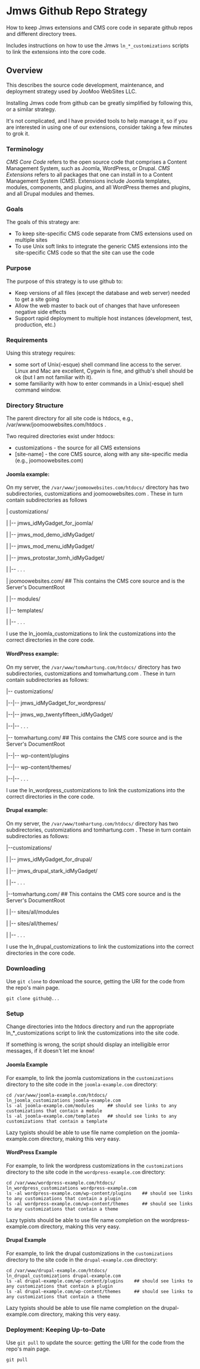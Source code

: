 
# Jmws Github Repo Strategy
How to keep Jmws extensions and CMS core code in separate github repos and different directory trees.

Includes instructions on how to use the Jmws `ln_*_customizations` scripts to link the extensions into the core code.

## Overview
This describes the source code development, maintenance, and deployment strategy used by JooMoo WebSites LLC.

Installing Jmws code from github can be greatly simplified by following this, or a similar strategy.

It's not complicated, and I have provided tools to help manage it, so if you are interested in using one of our extensions, consider taking a few minutes to grok it.

### Terminology
*CMS Core Code* refers to the open source code that comprises a Content Management System, such as Joomla, WordPress, or Drupal.
*CMS Extensions* refers to all packages that one can install in to a Content Management System (CMS).  Extensions include Joomla templates, modules, components, and plugins, and all WordPress themes and plugins, and all Drupal modules and themes.

### Goals
The goals of this strategy are:
* To keep site-specific CMS code separate from CMS extensions used on multiple sites
* To use Unix soft links to integrate the generic CMS extensions into the site-specific CMS code so that the site can use the code

### Purpose
The purpose of this strategy is to use github to:
* Keep versions of all files (except the database and web server) needed to get a site going
* Allow the web master to back out of changes that have unforeseen negative side effects
* Support rapid deployment to multiple host instances (development, test, production, etc.)

### Requirements
Using this strategy requires:
* some sort of Unix(-esque) shell command line access to the server.  Linux and Mac are excellent, Cygwin is fine, and github's shell should be ok (but I am not familiar with it).
* some familiarity with how to enter commands in a Unix(-esque) shell command window.

### Directory Structure
The parent directory for all site code is htdocs, e.g., /var/www/joomoowebsites.com/htdocs .

Two required directories exist under htdocs:
* customizations - the source for all CMS extensions
* [site-name] - the core CMS source, along with any site-specific media (e.g., joomoowebsites.com)

#### Joomla example:
On my server, the `/var/www/joomoowebsites.com/htdocs/` directory has two subdirectories, customizations and joomoowebsites.com .  These in turn contain subdirectories as follows

| customizations/

| |-- jmws_idMyGadget_for_joomla/

| |-- jmws_mod_demo_idMyGadget/

| |-- jmws_mod_menu_idMyGadget/

| |-- jmws_protostar_tomh_idMyGadget/

| |-- . . .

| joomoowebsites.com/   ## This contains the CMS core source and is the Server's DocumentRoot

| |-- modules/

| |-- templates/

| |-- . . .

I use the ln_joomla_customizations to link the customizations into the correct directories in the core code.

#### WordPress example:
On my server, the `/var/www/tomwhartung.com/htdocs/` directory has two subdirectories, customizations and tomwhartung.com .  These in turn contain subdirectories as follows:

|-- customizations/

|--|-- jmws_idMyGadget_for_wordpress/

|--|-- jmws_wp_twentyfifteen_idMyGadget/

|--|-- . . .

|-- tomwhartung.com/   ## This contains the CMS core source and is the Server's DocumentRoot

|--|-- wp-content/plugins

|--|-- wp-content/themes/

|--|-- . . .

I use the ln_wordpress_customizations to link the customizations into the correct directories in the core code.

#### Drupal example:
On my server, the `/var/www/tomhartung.com/htdocs/` directory has two subdirectories, customizations and tomhartung.com .  These in turn contain subdirectories as follows:

|--customizations/

| |-- jmws_idMyGadget_for_drupal/

| |-- jmws_drupal_stark_idMyGadget/

| |-- . . .

|--tomwhartung.com/   ## This contains the CMS core source and is the Server's DocumentRoot

| |-- sites/all/modules

| |-- sites/all/themes/

| |-- . . .

I use the ln_drupal_customizations to link the customizations into the correct directories in the core code.

### Downloading
Use `git clone` to download the source, getting the URI for the code from the repo's main page.
``` 
git clone github@...
``` 

### Setup
Change directories into the htdocs directory and run the appropriate ln_*_customizations script to link the customizations into the site code.

If something is wrong, the script should display an intelligible error messages, if it doesn't let me know!

#### Joomla Example
For example, to link the joomla customizations in the `customizations` directory to the site code in the `joomla-example.com` directory:
``` 
cd /var/www/joomla-example.com/htdocs/
ln_joomla_customizations joomla-example.com
ls -al joomla-example.com/modules     ## should see links to any customizations that contain a module
ls -al joomla-example.com/templates   ## should see links to any customizations that contain a template
``` 

Lazy typists should be able to use file name completion on the joomla-example.com directory, making this very easy.

#### WordPress Example
For example, to link the wordpress customizations in the `customizations` directory to the site code in the `wordpress-example.com` directory:
``` 
cd /var/www/wordpress-example.com/htdocs/
ln_wordpress_customizations wordpress-example.com
ls -al wordpress-example.com/wp-content/plugins    ## should see links to any customizations that contain a plugin
ls -al wordpress-example.com/wp-content/themes     ## should see links to any customizations that contain a theme
``` 

Lazy typists should be able to use file name completion on the wordpress-example.com directory, making this very easy.

#### Drupal Example
For example, to link the drupal customizations in the `customizations` directory to the site code in the `drupal-example.com` directory:
```
cd /var/www/drupal-example.com/htdocs/
ln_drupal_customizations drupal-example.com
ls -al drupal-example.com/wp-content/plugins    ## should see links to any customizations that contain a plugin
ls -al drupal-example.com/wp-content/themes     ## should see links to any customizations that contain a theme
```

Lazy typists should be able to use file name completion on the drupal-example.com directory, making this very easy.

### Deployment: Keeping Up-to-Date
Use `git pull` to update the source: getting the URI for the code from the repo's main page.
``` 
git pull
``` 

